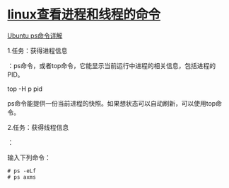 # [linux查看进程和线程的命令](https://www.cnblogs.com/panxuejun/p/8759385.html)

[Ubuntu ps命令详解](http://data.digitser.net/ubuntu/zh-CN/ps.html)



1.任务：获得进程信息

：ps命令，或者top命令，它能显示当前运行中进程的相关信息，包括进程的PID。

top -H p pid

ps命令能提供一份当前进程的快照。如果想状态可以自动刷新，可以使用top命令。

2.任务：获得线程信息

：

输入下列命令：

```
# ps -eLf
# ps axms
```